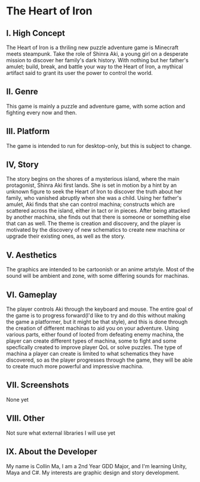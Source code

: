 # The Heart of Iron
## I. High Concept
The Heart of Iron is a thriling new puzzle adventure game is Minecraft meets steampunk. Take the role of Shinra Aki, a young girl on a desperate mission to discover her family's dark history. With nothing but her father's amulet;  build, break, and battle your way to the Heart of Iron, a mythical artifact said to grant its user the power to control the world.
## II. Genre
This game is mainly a puzzle and adventure game, with some action and fighting every now and then. 
## III. Platform
The game is intended to run for desktop-only, but this is subject to change.
## IV, Story
The story begins on the shores of a mysterious island, where the main protagonist, Shinra Aki first lands. She is set in motion by a hint by an unknown figure to seek the Heart of Iron to discover the truth about her family, who vanished abruptly when she was a child. Using her father's amulet, Aki finds that she can control machina; constructs which are scattered across the island, either in tact or in pieces. After being attacked by another machina, she finds out that there is someone or something else that can as well. 
The theme is creation and discovery, and the player is motivated by the discovery of new schematics to create new machina or upgrade their existing ones, as well as the story. 
## V. Aesthetics
The graphics are intended to be cartoonish or an anime artstyle. Most of the sound will be ambient and zone, with some differing sounds for machinas. 
## VI. Gameplay
The player controls Aki through the keyboard and mouse. The entire goal of the game is to progress forward(I'd like to try and do this without making the game a platformer, but it might be that style), and this is done through the creation of different machinas to aid you on your adventure. Using various parts, either found of looted from defeating enemy machina, the player can create different types of machina, some to fight and some specfically created to improve player QoL or solve puzzles. The type of machina a player can create is limited to what schematics they have discovered, so as the player progresses through the game, they will be able to create much more powerful and impressive machina.
## VII. Screenshots
None yet
## VIII. Other
Not sure what external libraries I will use yet
## IX. About the Developer
My name is Collin Ma, I am a 2nd Year GDD Major, and I'm learning Unity, Maya and C#. My interests are graphic design and story development.
